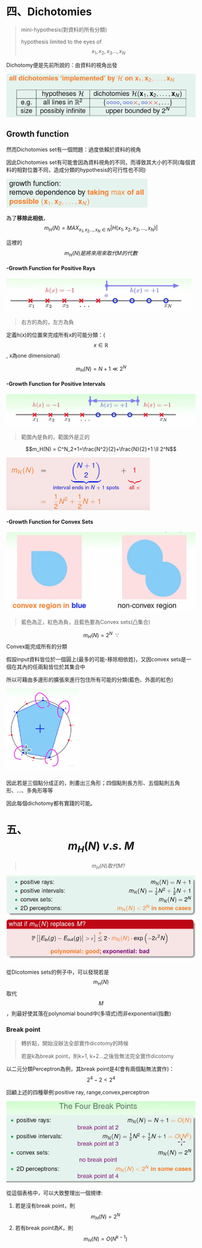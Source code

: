 # 四、Dichotomies

> mini-hypothesis\(對資料的所有分類\)
>
> hypothesis limited to the eyes of $$x_1, x_2, x_3..., x_N$$

Dichotomy便是先前所說的：由資料的視角出發

![](/assets/irj239hf2mport.png)

## 

## Growth function

然而Dichotomies set有一個問題：過度依賴於資料的視角

因此Dichotomies set有可能會因為資料視角的不同，而導致其大小的不同\(每個資料的相對位置不同，造成分類的hypothesis的可行性也不同\)

![](/assets/impogroiwtnfuncrt.png)

為了**移除此相依**，$$m_H(N) = MAX_{x_1,x_2...,x_N\in N} | H(x_1,x_2,x_3,...,x_N) | $$

這裡的$$m_H(N)是將來用來取代M的代數$$

#### -Growth Function for Positive Rays

![](/assets/imprauflk2ort.png)

> 右方的為的，左方為負

定義h\(x\)的位置來完成所有x的可能分類：\($$x \in \mathbb{R}{}$$, x為one dimensional\)

$$m_H(N) = N+1 \ll 2^N$$

#### -Growth Function for Positive Intervals

![](/assets/imintervalfd214tgoeiport.png)

> 範圍內是負的，範圍外是正的

$$m_H(N) = C^N_2+1=\frac{N^2}{2}+\frac{N}{2}+1 \ll 2^N$$

![](/assets/impofewoihfih2214rt.png)

#### -Growth Function for Convex Sets

![](/assets/imconvenoi21h4port.png)

> 藍色為正，紅色為負，且藍色要為Convex sets\(凸集合\)

$$m_H(N) = 2^N\ \  \because $$ Convex能完成所有的分類

假設input資料皆位於一個圓上\(最多的可能-移除相依姓\)，又因convex sets是一個在其內的任兩點皆位於其集合中

所以可藉由多邊形的擴張來進行包住所有可能的分類\(藍色、外面的紅色\)

![](/assets/imcirclejo2r2port.png)

因此若是三個點分成正的，則畫出三角形；四個點則長方形、五個點則五角形、...、多角形等等

因此每個dichotomy都有實踐的可能。

# 五、$$m_H(N)\ v.s.\ M$$

> $$m_H(N)取代M?$$

![](/assets/impcdj1o444ort.png)

從Dicotomies sets的例子中，可以發現若是$$m_H(N)$$取代$$M$$，則最好使其落在polynomial bound中\(多項式\)而非exponential\(指數\)

### Break point

> 轉折點，開始沒辦法全部實作dicotomy的時候
>
> 若是k為break point，則k+1, k+2...之後皆無法完全實作dicotomy

以二元分類Perceptron為例，其break point是4\(會有兩個點無法實作\)：$$2^4-2<2^4$$

回顧上述的四種舉例:positive ray, range,convex,perceptron

![](/assets/impjbckew7ort.png)

從這個表格中，可以大致整理出一個規律:

1. 若是沒有break point，則$$m_H(N)=2^N$$
2. 若有break point為K，則$$m_H(N)=O(N^{k-1})$$



